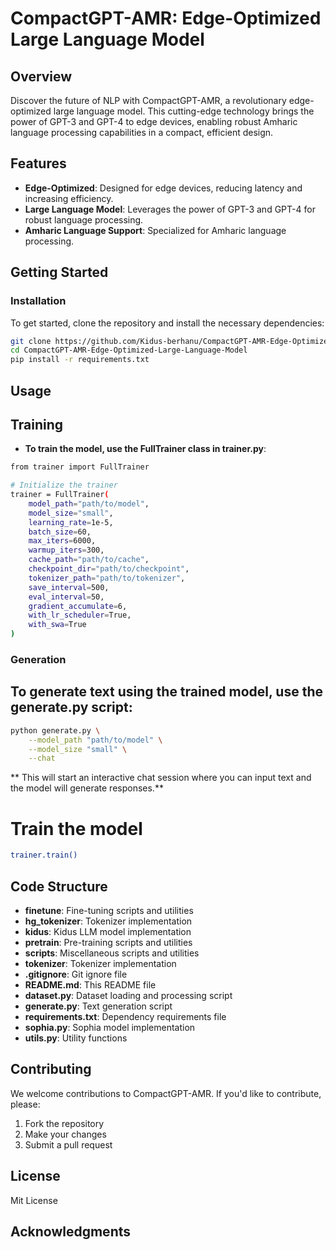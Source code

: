 # CompactGPT-AMR: Edge-Optimized Large Language Model

## Overview

Discover the future of NLP with CompactGPT-AMR, a revolutionary edge-optimized large language model. This cutting-edge technology brings the power of GPT-3 and GPT-4 to edge devices, enabling robust Amharic language processing capabilities in a compact, efficient design.

## Features

- **Edge-Optimized**: Designed for edge devices, reducing latency and increasing efficiency.
- **Large Language Model**: Leverages the power of GPT-3 and GPT-4 for robust language processing.
- **Amharic Language Support**: Specialized for Amharic language processing.

## Getting Started

### Installation

To get started, clone the repository and install the necessary dependencies:

```bash
git clone https://github.com/Kidus-berhanu/CompactGPT-AMR-Edge-Optimized-Large-Language-Model.git
cd CompactGPT-AMR-Edge-Optimized-Large-Language-Model
pip install -r requirements.txt

```
## Usage
## Training
- **To train the model, use the FullTrainer class in trainer.py**:

``` bash
from trainer import FullTrainer

# Initialize the trainer
trainer = FullTrainer(
    model_path="path/to/model",
    model_size="small",
    learning_rate=1e-5,
    batch_size=60,
    max_iters=6000,
    warmup_iters=300,
    cache_path="path/to/cache",
    checkpoint_dir="path/to/checkpoint",
    tokenizer_path="path/to/tokenizer",
    save_interval=500,
    eval_interval=50,
    gradient_accumulate=6,
    with_lr_scheduler=True,
    with_swa=True
)
```

### Generation
## To generate text using the trained model, use the generate.py script:
```bash
python generate.py \
    --model_path "path/to/model" \
    --model_size "small" \
    --chat
```
** This will start an interactive chat session where you can input text and the model will generate responses.**

# Train the model
```bash
trainer.train()

```

## Code Structure

- **finetune**: Fine-tuning scripts and utilities
- **hg_tokenizer**: Tokenizer implementation
- **kidus**: Kidus LLM model implementation
- **pretrain**: Pre-training scripts and utilities
- **scripts**: Miscellaneous scripts and utilities
- **tokenizer**: Tokenizer implementation
- **.gitignore**: Git ignore file
- **README.md**: This README file
- **dataset.py**: Dataset loading and processing script
- **generate.py**: Text generation script
- **requirements.txt**: Dependency requirements file
- **sophia.py**: Sophia model implementation
- **utils.py**: Utility functions




## Contributing

We welcome contributions to CompactGPT-AMR. If you'd like to contribute, please:

1. Fork the repository
2. Make your changes
3. Submit a pull request

## License

Mit License 

## Acknowledgments



